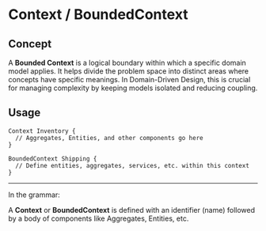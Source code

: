 # Context / BoundedContext

## Concept

A **Bounded Context** is a logical boundary within which a specific domain model applies. It helps divide the problem space into distinct areas where concepts have specific meanings. In Domain-Driven Design, this is crucial for managing complexity by keeping models isolated and reducing coupling.

## Usage

```ddd
Context Inventory {
  // Aggregates, Entities, and other components go here
}

```

```ddd
BoundedContext Shipping {
  // Define entities, aggregates, services, etc. within this context
}

```

---

In the grammar:

A **Context** or **BoundedContext** is defined with an identifier (name) followed by a body of components like Aggregates, Entities, etc.
